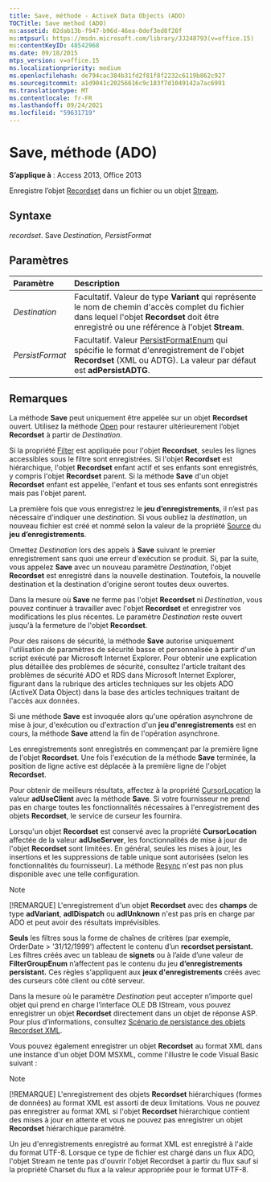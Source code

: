```yaml
---
title: Save, méthode - ActiveX Data Objects (ADO)
TOCTitle: Save method (ADO)
ms:assetid: 02dab13b-f947-b96d-46ea-0def3ed8f28f
ms:mtpsurl: https://msdn.microsoft.com/library/JJ248793(v=office.15)
ms:contentKeyID: 48542968
ms.date: 09/18/2015
mtps_version: v=office.15
ms.localizationpriority: medium
ms.openlocfilehash: de794cac384b31fd2f81f8f2232c6119b862c927
ms.sourcegitcommit: a1d9041c20256616c9c183f7d1049142a7ac6991
ms.translationtype: MT
ms.contentlocale: fr-FR
ms.lasthandoff: 09/24/2021
ms.locfileid: "59631719"
---
```

# <a name="save-method-ado"></a>Save, méthode (ADO)

**S’applique à** : Access 2013, Office 2013

Enregistre l’objet [Recordset](recordset-object-ado.md) dans un fichier ou un objet [Stream](stream-object-ado.md).

## <a name="syntax"></a>Syntaxe

*recordset*. Save *Destination*, *PersistFormat*

## <a name="parameters"></a>Paramètres

|Paramètre|Description|
|:--------|:----------|
|*Destination* |Facultatif. Valeur de type **Variant** qui représente le nom de chemin d'accès complet du fichier dans lequel l'objet **Recordset** doit être enregistré ou une référence à l'objet **Stream**.|
|*PersistFormat* |Facultatif. Valeur [PersistFormatEnum](persistformatenum.md) qui spécifie le format d'enregistrement de l'objet **Recordset** (XML ou ADTG). La valeur par défaut est **adPersistADTG**.|

## <a name="remarks"></a>Remarques

La méthode **Save** peut uniquement être appelée sur un objet **Recordset** ouvert. Utilisez la méthode [Open](open-method-ado-recordset.md) pour restaurer ultérieurement l’objet **Recordset** à partir de *Destination*.

Si la propriété [Filter](filter-property-ado.md) est appliquée pour l'objet **Recordset**, seules les lignes accessibles sous le filtre sont enregistrées. Si l'objet **Recordset** est hiérarchique, l'objet **Recordset** enfant actif et ses enfants sont enregistrés, y compris l'objet **Recordset** parent. Si la méthode **Save** d'un objet **Recordset** enfant est appelée, l'enfant et tous ses enfants sont enregistrés mais pas l'objet parent.

La première fois que vous enregistrez le **jeu d’enregistrements**, il n’est pas nécessaire d’indiquer une *destination*. Si vous oubliez la *destination*, un nouveau fichier est créé et nommé selon la valeur de la propriété [Source](source-property-ado-recordset.md) du **jeu d’enregistrements**.

Omettez *Destination* lors des appels à **Save** suivant le premier enregistrement sans quoi une erreur d'exécution se produit. Si, par la suite, vous appelez **Save** avec un nouveau paramètre *Destination*, l'objet **Recordset** est enregistré dans la nouvelle destination. Toutefois, la nouvelle destination et la destination d'origine seront toutes deux ouvertes.

Dans la mesure où **Save** ne ferme pas l'objet **Recordset** ni *Destination*, vous pouvez continuer à travailler avec l'objet **Recordset** et enregistrer vos modifications les plus récentes. Le paramètre *Destination* reste ouvert jusqu'à la fermeture de l'objet **Recordset**.

Pour des raisons de sécurité, la méthode **Save** autorise uniquement l'utilisation de paramètres de sécurité basse et personnalisée à partir d'un script exécuté par Microsoft Internet Explorer. Pour obtenir une explication plus détaillée des problèmes de sécurité, consultez l'article traitant des problèmes de sécurité ADO et RDS dans Microsoft Internet Explorer, figurant dans la rubrique des articles techniques sur les objets ADO (ActiveX Data Object) dans la base des articles techniques traitant de l'accès aux données.

Si une méthode **Save** est invoquée alors qu'une opération asynchrone de mise à jour, d'exécution ou d'extraction d'un **jeu d'enregistrements** est en cours, la méthode **Save** attend la fin de l'opération asynchrone.

Les enregistrements sont enregistrés en commençant par la première ligne de l'objet **Recordset**. Une fois l'exécution de la méthode **Save** terminée, la position de ligne active est déplacée à la première ligne de l'objet **Recordset**.

Pour obtenir de meilleurs résultats, affectez à la propriété [CursorLocation](cursorlocation-property-ado.md) la valeur **adUseClient** avec la méthode **Save**. Si votre fournisseur ne prend pas en charge toutes les fonctionnalités nécessaires à l'enregistrement des objets **Recordset**, le service de curseur les fournira.

Lorsqu'un objet **Recordset** est conservé avec la propriété **CursorLocation** affectée de la valeur **adUseServer**, les fonctionnalités de mise à jour de l'objet **Recordset** sont limitées. En général, seules les mises à jour, les insertions et les suppressions de table unique sont autorisées (selon les fonctionnalités du fournisseur). La méthode [Resync](resync-method-ado.md) n'est pas non plus disponible avec une telle configuration.

> [!NOTE]
> [!REMARQUE] L'enregistrement d'un objet **Recordset** avec des **champs** de type **adVariant**, **adIDispatch** ou **adIUnknown** n'est pas pris en charge par ADO et peut avoir des résultats imprévisibles.

**Seuls** les filtres sous la forme de chaînes de critères (par exemple, OrderDate \> '31/12/1999') affectent le contenu d’un **recordset persistant.** Les filtres créés avec un tableau de **signets** ou à l’aide d’une valeur de **FilterGroupEnum** n’affectent pas le contenu du jeu **d’enregistrements persistant.** Ces règles s'appliquent aux **jeux d'enregistrements** créés avec des curseurs côté client ou côté serveur.

Dans la mesure où le paramètre *Destination* peut accepter n’importe quel objet qui prend en charge l’interface OLE DB IStream, vous pouvez enregistrer un objet **Recordset** directement dans un objet de réponse ASP. Pour plus d’informations, consultez [Scénario de persistance des objets Recordset XML](xml-recordset-persistence-scenario.md).

Vous pouvez également enregistrer un objet **Recordset** au format XML dans une instance d'un objet DOM MSXML, comme l'illustre le code Visual Basic suivant :

> [!NOTE]
> [!REMARQUE] L'enregistrement des objets **Recordset** hiérarchiques (formes de données) au format XML est assorti de deux limitations. Vous ne pouvez pas enregistrer au format XML si l'objet **Recordset** hiérarchique contient des mises à jour en attente et vous ne pouvez pas enregistrer un objet **Recordset** hiérarchique paramétré.

Un jeu d'enregistrements enregistré au format XML est enregistré à l'aide du format UTF-8. Lorsque ce type de fichier est chargé dans un flux ADO, l'objet Stream ne tente pas d'ouvrir l'objet Recordset à partir du flux sauf si la propriété Charset du flux a la valeur appropriée pour le format UTF-8.


